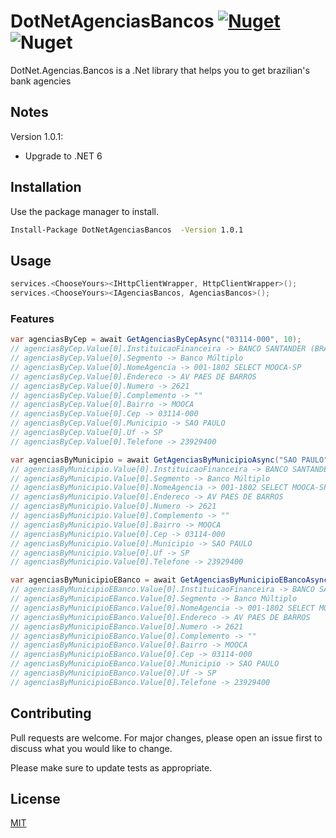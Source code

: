 # DotNetAgenciasBancos [![Nuget](https://img.shields.io/nuget/v/DotNetAgenciasBancos)](https://www.nuget.org/packages/DotNetAgenciasBancos/) ![Nuget](https://img.shields.io/nuget/dt/DotNetAgenciasBancos)

DotNet.Agencias.Bancos is a .Net library that helps you to get brazilian's bank agencies

## Notes
Version 1.0.1:

- Upgrade to .NET 6

## Installation

Use the package manager to install.

```bash
Install-Package DotNetAgenciasBancos  -Version 1.0.1
```

## Usage

```C#
services.<ChooseYours><IHttpClientWrapper, HttpClientWrapper>();
services.<ChooseYours><IAgenciasBancos, AgenciasBancos>();

```

### Features
```C#
var agenciasByCep = await GetAgenciasByCepAsync("03114-000", 10);
// agenciasByCep.Value[0].InstituicaoFinanceira -> BANCO SANTANDER (BRASIL) S.A.
// agenciasByCep.Value[0].Segmento -> Banco Múltiplo
// agenciasByCep.Value[0].NomeAgencia -> 001-1802 SELECT MOOCA-SP
// agenciasByCep.Value[0].Endereco -> AV PAES DE BARROS
// agenciasByCep.Value[0].Numero -> 2621
// agenciasByCep.Value[0].Complemento -> ""
// agenciasByCep.Value[0].Bairro -> MOOCA
// agenciasByCep.Value[0].Cep -> 03114-000
// agenciasByCep.Value[0].Municipio -> SAO PAULO
// agenciasByCep.Value[0].Uf -> SP
// agenciasByCep.Value[0].Telefone -> 23929400

var agenciasByMunicipio = await GetAgenciasByMunicipioAsync("SAO PAULO", 10);
// agenciasByMunicipio.Value[0].InstituicaoFinanceira -> BANCO SANTANDER (BRASIL) S.A.
// agenciasByMunicipio.Value[0].Segmento -> Banco Múltiplo
// agenciasByMunicipio.Value[0].NomeAgencia -> 001-1802 SELECT MOOCA-SP
// agenciasByMunicipio.Value[0].Endereco -> AV PAES DE BARROS
// agenciasByMunicipio.Value[0].Numero -> 2621
// agenciasByMunicipio.Value[0].Complemento -> ""
// agenciasByMunicipio.Value[0].Bairro -> MOOCA
// agenciasByMunicipio.Value[0].Cep -> 03114-000
// agenciasByMunicipio.Value[0].Municipio -> SAO PAULO
// agenciasByMunicipio.Value[0].Uf -> SP
// agenciasByMunicipio.Value[0].Telefone -> 23929400

var agenciasByMunicipioEBanco = await GetAgenciasByMunicipioEBancoAsync("SAO PAULO", "SANTANDER", 10);
// agenciasByMunicipioEBanco.Value[0].InstituicaoFinanceira -> BANCO SANTANDER (BRASIL) S.A.
// agenciasByMunicipioEBanco.Value[0].Segmento -> Banco Múltiplo
// agenciasByMunicipioEBanco.Value[0].NomeAgencia -> 001-1802 SELECT MOOCA-SP
// agenciasByMunicipioEBanco.Value[0].Endereco -> AV PAES DE BARROS
// agenciasByMunicipioEBanco.Value[0].Numero -> 2621
// agenciasByMunicipioEBanco.Value[0].Complemento -> ""
// agenciasByMunicipioEBanco.Value[0].Bairro -> MOOCA
// agenciasByMunicipioEBanco.Value[0].Cep -> 03114-000
// agenciasByMunicipioEBanco.Value[0].Municipio -> SAO PAULO
// agenciasByMunicipioEBanco.Value[0].Uf -> SP
// agenciasByMunicipioEBanco.Value[0].Telefone -> 23929400

```

## Contributing
Pull requests are welcome. For major changes, please open an issue first to discuss what you would like to change.

Please make sure to update tests as appropriate.

## License
[MIT](https://choosealicense.com/licenses/mit/)